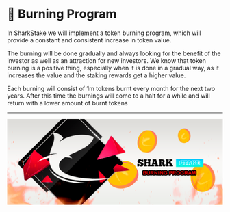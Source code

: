 # 🚀 Burning Program

In SharkStake we will implement a token burning program, which will provide a constant and consistent increase in token value.&#x20;

The burning will be done gradually and always looking for the benefit of the investor as well as an attraction for new investors. We know that token burning is a positive thing, especially when it is done in a gradual way, as it increases the value and the staking rewards get a higher value.

Each burning will consist of 1m tokens burnt every month for the next two years. After this time the burnings will come to a halt for a while and will return with a lower amount of burnt tokens

****

![](../.gitbook/assets/BURNSHARK.png)
